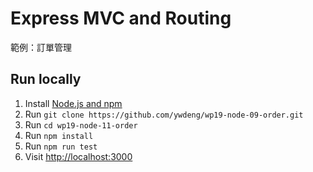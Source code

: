 # Express MVC and Routing

範例：訂單管理

## Run locally

1. Install [Node.js and npm](https://nodejs.org/)
1. Run `git clone https://github.com/ywdeng/wp19-node-09-order.git`
1. Run `cd wp19-node-11-order`
1. Run `npm install`
1. Run `npm run test`
1. Visit [http://localhost:3000](http://localhost:3000)
